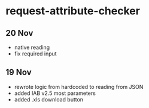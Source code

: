 # request-attribute-checker

## 20 Nov
* native reading
* fix required input

## 19 Nov
* rewrote logic from hardcoded to reading from JSON
* added IAB v2.5 most parameters
* added .xls download button